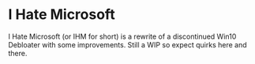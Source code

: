 # I Hate Microsoft

I Hate Microsoft (or IHM for short) is a rewrite of a discontinued Win10 Debloater with some improvements. Still a WIP so expect quirks here and there.